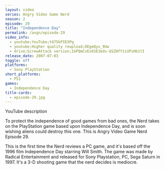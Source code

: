 ```yaml
---
layout: video
series: Angry Video Game Nerd
season: 2
episode: 29
title: "Independence Day"
permalink: /avgn/episode-29
video_info:
  - youtube;YouTube;t475kPIEXPg
  - youtube;Higher quality reupload;DEgeQyx_9Uw
  - drive;ScrewAttack version;1GPQmCvEs6SE1kdv-QSZHfY1iUPzHb1tI
release_date: 2007-07-03
toggle: off
platforms:
  - Sony PlayStation
short_platforms:
  - PS1
games:
  - Independence Day
title-cards:
  - episode-29.jpg
---
```


<p class="yt-description">YouTube description</p>

To protect the independence of good games from bad ones, the Nerd takes on the PlayStation game based upon Independence Day, and is soon wishing aliens could destroy this one. This is Angry Video Game Nerd Episode 29.

This is the first time the Nerd reviews a PC game, and it's based off the 1996 film Independence Day starring Will Smith. The game was made by Radical Entertainment and released for Sony Playstation, PC, Sega Saturn in 1997. It's a 3-D shooting game that the nerd decides is mediocre.